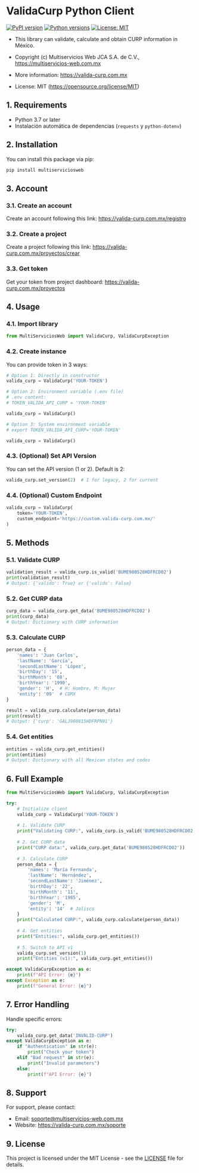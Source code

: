 # **ValidaCurp Python Client**

[![PyPI version](https://badge.fury.io/py/multiserviciosweb.svg)](https://badge.fury.io/py/multiserviciosweb)
[![Python versions](https://img.shields.io/pypi/pyversions/multiserviciosweb.svg)](https://pypi.org/project/multiserviciosweb/)
[![License: MIT](https://img.shields.io/badge/License-MIT-yellow.svg)](https://opensource.org/licenses/MIT)

* This library can validate, calculate and obtain CURP information in México.

* Copyright (c) Multiservicios Web JCA S.A. de C.V., https://multiservicios-web.com.mx
* More information: https://valida-curp.com.mx
* License: MIT (https://opensource.org/license/MIT)

## 1. Requirements

- Python 3.7 or later
- Instalación automática de dependencias (`requests` y `python-dotenv`)

## 2. Installation

You can install this package via pip:

```bash
pip install multiserviciosweb
```

## 3. Account

### 3.1. Create an account

Create an account following this link: https://valida-curp.com.mx/registro

### 3.2. Create a project

Create a project following this link: https://valida-curp.com.mx/proyectos/crear

### 3.3. Get token

Get your token from project dashboard: https://valida-curp.com.mx/proyectos

## **4. Usage**

### 4.1. Import library

```python
from MultiServiciosWeb import ValidaCurp, ValidaCurpException
```

### 4.2. Create instance

You can provide token in 3 ways:

```python
# Option 1: Directly in constructor
valida_curp = ValidaCurp('YOUR-TOKEN')
```

```python
# Option 2: Environment variable (.env file)
# .env content:
# TOKEN_VALIDA_API_CURP = 'YOUR-TOKEN'

valida_curp = ValidaCurp()
```

```python
# Option 3: System environment variable
# export TOKEN_VALIDA_API_CURP='YOUR-TOKEN'

valida_curp = ValidaCurp()
```

### 4.3. (Optional) Set API Version

You can set the API version (1 or 2). Default is 2:

```python
valida_curp.set_version(2)  # 1 for legacy, 2 for current
```

### 4.4. (Optional) Custom Endpoint

```python
valida_curp = ValidaCurp(
    token='YOUR-TOKEN',
    custom_endpoint='https://custom.valida-curp.com.mx/'
)
```

## 5. Methods

### 5.1. Validate CURP

```python
validation_result = valida_curp.is_valid('BUME980528HDFRCD02')
print(validation_result)
# Output: {'valido': True} or {'valido': False}
```

### 5.2. Get CURP data

```python
curp_data = valida_curp.get_data('BUME980528HDFRCD02')
print(curp_data)
# Output: Dictionary with CURP information
```

### 5.3. Calculate CURP

```python
person_data = {
    'names': 'Juan Carlos',
    'lastName': 'García',
    'secondLastName': 'López',
    'birthDay': '15',
    'birthMonth': '08',
    'birthYear': '1990',
    'gender': 'H',  # H: Hombre, M: Mujer
    'entity': '09'  # CDMX
}

result = valida_curp.calculate(person_data)
print(result)
# Output: {'curp': 'GALJ900815HDFRPN01'}
```

### 5.4. Get entities

```python
entities = valida_curp.get_entities()
print(entities)
# Output: Dictionary with all Mexican states and codes
```

## 6. Full Example

```python
from MultiServiciosWeb import ValidaCurp, ValidaCurpException

try:
    # Initialize client
    valida_curp = ValidaCurp('YOUR-TOKEN')
    
    # 1. Validate CURP
    print("Validating CURP:", valida_curp.is_valid('BUME980528HDFRCD02'))
    
    # 2. Get CURP data
    print("CURP data:", valida_curp.get_data('BUME980528HDFRCD02'))
    
    # 3. Calculate CURP
    person_data = {
        'names': 'María Fernanda',
        'lastName': 'Hernández',
        'secondLastName': 'Jiménez',
        'birthDay': '22',
        'birthMonth': '11',
        'birthYear': '1985',
        'gender': 'M',
        'entity': '14'  # Jalisco
    }
    print("Calculated CURP:", valida_curp.calculate(person_data))
    
    # 4. Get entities
    print("Entities:", valida_curp.get_entities())
    
    # 5. Switch to API v1
    valida_curp.set_version(1)
    print("Entities (v1):", valida_curp.get_entities())

except ValidaCurpException as e:
    print(f"API Error: {e}")
except Exception as e:
    print(f"General Error: {e}")
```

## 7. Error Handling

Handle specific errors:

```python
try:
    valida_curp.get_data('INVALID-CURP')
except ValidaCurpException as e:
    if "Authentication" in str(e):
        print("Check your token")
    elif "Bad request" in str(e):
        print("Invalid parameters")
    else:
        print(f"API Error: {e}")
```

## 8. Support

For support, please contact:
- Email: soporte@multiservicios-web.com.mx
- Website: https://valida-curp.com.mx/soporte

## 9. License

This project is licensed under the MIT License - see the [LICENSE](https://github.com/EdsonBurgosMsWeb/valida-curp-client-py/blob/main/LICENSE) file for details.
